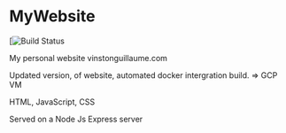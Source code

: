 # MyWebsite
[![Build Status](https://travis-ci.com/vguillaume8/UpdatedWesbiste.svg?branch=master)

My personal website
vinstonguillaume.com

Updated version, of website, automated docker intergration build. => GCP VM

HTML, JavaScript, CSS

Served on a Node Js Express server
